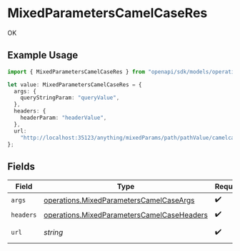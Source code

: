 # MixedParametersCamelCaseRes

OK

## Example Usage

```typescript
import { MixedParametersCamelCaseRes } from "openapi/sdk/models/operations";

let value: MixedParametersCamelCaseRes = {
  args: {
    queryStringParam: "queryValue",
  },
  headers: {
    headerParam: "headerValue",
  },
  url:
    "http://localhost:35123/anything/mixedParams/path/pathValue/camelcase?query_string_param=queryValue",
};
```

## Fields

| Field                                                                                                           | Type                                                                                                            | Required                                                                                                        | Description                                                                                                     | Example                                                                                                         |
| --------------------------------------------------------------------------------------------------------------- | --------------------------------------------------------------------------------------------------------------- | --------------------------------------------------------------------------------------------------------------- | --------------------------------------------------------------------------------------------------------------- | --------------------------------------------------------------------------------------------------------------- |
| `args`                                                                                                          | [operations.MixedParametersCamelCaseArgs](../../../sdk/models/operations/mixedparameterscamelcaseargs.md)       | :heavy_check_mark:                                                                                              | N/A                                                                                                             |                                                                                                                 |
| `headers`                                                                                                       | [operations.MixedParametersCamelCaseHeaders](../../../sdk/models/operations/mixedparameterscamelcaseheaders.md) | :heavy_check_mark:                                                                                              | N/A                                                                                                             |                                                                                                                 |
| `url`                                                                                                           | *string*                                                                                                        | :heavy_check_mark:                                                                                              | N/A                                                                                                             | http://localhost:35123/anything/mixedParams/path/pathValue/camelcase?query_string_param=queryValue              |